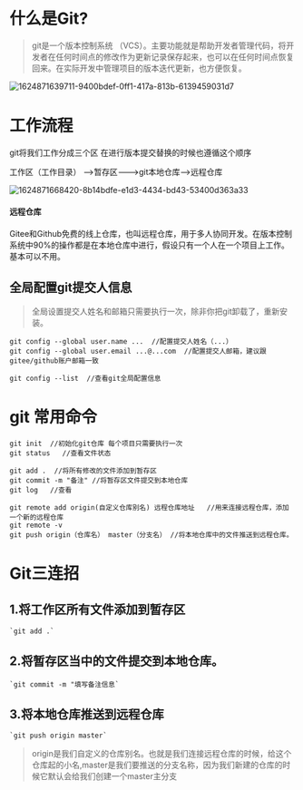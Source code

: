 # 什么是Git?
> git是一个版本控制系统 （VCS）。主要功能就是帮助开发者管理代码，将开发者在任何时间点的修改作为更新记录保存起来，也可以在任何时间点恢复回来。在实际开发中管理项目的版本迭代更新，也方便恢复。

![1624871639711-9400bdef-0ff1-417a-813b-6139459031d7](D:\JPG\1624871639711-9400bdef-0ff1-417a-813b-6139459031d7.jpeg)

# 工作流程

git将我们工作分成三个区 在进行版本提交替换的时候也遵循这个顺序

工作区（工作目录） -->暂存区--->git本地仓库-->远程仓库

![1624871668420-8b14bdfe-e1d3-4434-bd43-53400d363a33](D:\JPG\1624871668420-8b14bdfe-e1d3-4434-bd43-53400d363a33.jpeg)

#### 远程仓库

   Gitee和Github免费的线上仓库，也叫远程仓库，用于多人协同开发。在版本控制系统中90%的操作都是在本地仓库中进行，假设只有一个人在一个项目上工作。基本可以不用。


##  全局配置git提交人信息

>全局设置提交人姓名和邮箱只需要执行一次，除非你把git卸载了，重新安装。
```
git config --global user.name ...  //配置提交人姓名（...）
git config --global user.email ...@...com  //配置提交人邮箱，建议跟gitee/github账户邮箱一致

git config --list  //查看git全局配置信息
```

# git 常用命令
```
git init  //初始化git仓库 每个项目只需要执行一次
git status   //查看文件状态

git add .  //将所有修改的文件添加到暂存区
git commit -m "备注" //将暂存区文件提交到本地仓库
git log   //查看

git remote add origin(自定义仓库别名) 远程仓库地址   //用来连接远程仓库，添加一个新的远程仓库
git remote -v
git push origin（仓库名） master（分支名） //将本地仓库中的文件推送到远程仓库。

```

# Git三连招

## 1.将工作区所有文件添加到暂存区
    `git add .`

## 2.将暂存区当中的文件提交到本地仓库。
    `git commit -m "填写备注信息`

## 3.将本地仓库推送到远程仓库
    `git push origin master`

> origin是我们自定义的仓库别名。也就是我们连接远程仓库的时候，给这个仓库起的小名,master是我们要推送的分支名称，因为我们新建的仓库的时候它默认会给我们创建一个master主分支